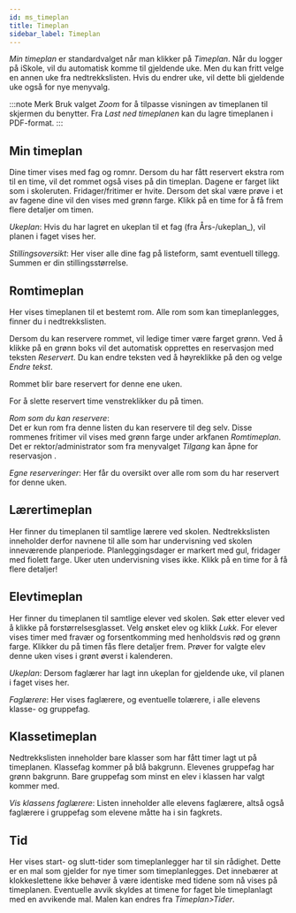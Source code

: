 ```yaml
---
id: ms_timeplan
title: Timeplan
sidebar_label: Timeplan
---
```


_Min timeplan_ er standardvalget når man klikker på _Timeplan_. Når du logger på iSkole, vil du automatisk komme til gjeldende uke. Men du kan fritt velge en annen uke fra nedtrekkslisten.  Hvis du endrer uke, vil dette bli gjeldende uke også for nye menyvalg.

:::note Merk
Bruk valget _Zoom_ for å tilpasse visningen av timeplanen til skjermen du benytter. 
Fra _Last ned timeplanen_ kan du lagre timeplanen i PDF-format.
:::
 
## Min timeplan
Dine timer vises med fag og romnr. Dersom du har fått reservert ekstra rom til en time, vil det rommet også vises på din timeplan. Dagene er farget likt som i skoleruten. Fridager/fritimer er hvite. Dersom det skal være prøve i et av fagene dine vil den vises med grønn farge. Klikk på en time for å få frem flere detaljer om timen. 

_Ukeplan_:
Hvis du har lagret en ukeplan til et fag (fra Års-/ukeplan_),  vil planen i faget vises her. 

_Stillingsoversikt_:
Her viser alle dine fag på listeform, samt eventuell tillegg. Summen er din stillingsstørrelse.

## Romtimeplan
Her vises timeplanen til et bestemt rom. Alle rom som kan timeplanlegges, finner du i nedtrekkslisten. 

Dersom du kan reservere rommet, vil ledige timer være farget grønn. Ved å klikke på en grønn boks vil det automatisk opprettes en reservasjon med teksten _Reservert_.  Du kan endre teksten ved å høyreklikke på den og velge _Endre tekst_. 

Rommet blir bare reservert for denne ene uken.

For å slette reservert time venstreklikker du på timen. 

_Rom som du kan reservere_:  
Det er kun rom fra denne listen du kan reservere til deg selv. Disse rommenes fritimer vil vises med grønn farge under arkfanen _Romtimeplan_.
Det er rektor/administrator som fra menyvalget _Tilgang_ kan åpne for reservasjon .

_Egne reserveringer_: Her får du oversikt over alle rom som du har reservert for denne uken.

## Lærertimeplan
Her finner du timeplanen til samtlige lærere ved skolen. Nedtrekkslisten inneholder derfor navnene til alle som har undervisning ved skolen inneværende planperiode. Planleggingsdager er markert med gul, fridager med fiolett farge. Uker uten undervisning vises ikke. Klikk på en time for å få flere detaljer!

## Elevtimeplan
Her finner du timeplanen til samtlige elever ved skolen.
Søk etter elever ved å klikke på forstørrelsesglasset. Velg ønsket elev og klikk _Lukk_. For elever vises timer med fravær og forsentkomming med henholdsvis rød og grønn farge. Klikker du på timen fås flere detaljer frem.
Prøver for valgte elev denne uken vises i grønt øverst i kalenderen. 

_Ukeplan_: Dersom faglærer har lagt inn ukeplan for gjeldende uke, vil planen i faget vises her. 

_Faglærere_: Her vises faglærere, og eventuelle tolærere, i alle elevens klasse- og gruppefag. 

## Klassetimeplan
Nedtrekkslisten inneholder bare klasser som har fått timer lagt ut på timeplanen. Klassefag kommer på blå bakgrunn. Elevenes gruppefag har grønn bakgrunn. Bare gruppefag som minst en elev i klassen har valgt kommer med. 

_Vis klassens faglærere_: Listen inneholder alle elevens faglærere, altså også faglærere i gruppefag som elevene måtte ha i sin fagkrets.

## Tid
Her vises start- og slutt-tider som timeplanlegger har til sin rådighet. Dette er en mal som gjelder for nye timer som timeplanlegges. Det innebærer at klokkeslettene ikke behøver å være identiske med tidene som nå vises på timeplanen. Eventuelle avvik skyldes at timene for faget ble timeplanlagt med en avvikende mal. Malen kan endres fra _Timeplan>Tider_.
